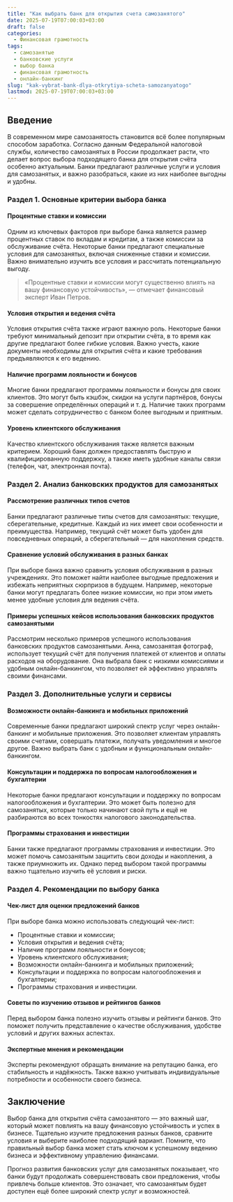 ```yaml
---
title: "Как выбрать банк для открытия счета самозанятого"
date: 2025-07-19T07:00:03+03:00
draft: false
categories:
  - Финансовая грамотность
tags:
  - самозанятые
  - банковские услуги
  - выбор банка
  - финансовая грамотность
  - онлайн-банкинг
slug: "kak-vybrat-bank-dlya-otkrytiya-scheta-samozanyatogo"
lastmod: 2025-07-19T07:00:03+03:00
---
```


## Введение

В современном мире самозанятость становится всё более популярным способом заработка. Согласно данным Федеральной налоговой службы, количество самозанятых в России продолжает расти, что делает вопрос выбора подходящего банка для открытия счёта особенно актуальным. Банки предлагают различные услуги и условия для самозанятых, и важно разобраться, какие из них наиболее выгодны и удобны.

### Раздел 1. Основные критерии выбора банка

#### Процентные ставки и комиссии

Одним из ключевых факторов при выборе банка является размер процентных ставок по вкладам и кредитам, а также комиссии за обслуживание счёта. Некоторые банки предлагают специальные условия для самозанятых, включая сниженные ставки и комиссии. Важно внимательно изучить все условия и рассчитать потенциальную выгоду.

> «Процентные ставки и комиссии могут существенно влиять на вашу финансовую устойчивость», — отмечает финансовый эксперт Иван Петров.

#### Условия открытия и ведения счёта

Условия открытия счёта также играют важную роль. Некоторые банки требуют минимальный депозит при открытии счёта, в то время как другие предлагают более гибкие условия. Важно учесть, какие документы необходимы для открытия счёта и какие требования предъявляются к его ведению.

#### Наличие программ лояльности и бонусов

Многие банки предлагают программы лояльности и бонусы для своих клиентов. Это могут быть кэшбэк, скидки на услуги партнёров, бонусы за совершение определённых операций и т. д. Наличие таких программ может сделать сотрудничество с банком более выгодным и приятным.

#### Уровень клиентского обслуживания

Качество клиентского обслуживания также является важным критерием. Хороший банк должен предоставлять быструю и квалифицированную поддержку, а также иметь удобные каналы связи (телефон, чат, электронная почта).

### Раздел 2. Анализ банковских продуктов для самозанятых

#### Рассмотрение различных типов счетов

Банки предлагают различные типы счетов для самозанятых: текущие, сберегательные, кредитные. Каждый из них имеет свои особенности и преимущества. Например, текущий счёт может быть удобен для повседневных операций, а сберегательный — для накопления средств.

#### Сравнение условий обслуживания в разных банках

При выборе банка важно сравнить условия обслуживания в разных учреждениях. Это поможет найти наиболее выгодные предложения и избежать неприятных сюрпризов в будущем. Например, некоторые банки могут предлагать более низкие комиссии, но при этом иметь менее удобные условия для ведения счёта.

#### Примеры успешных кейсов использования банковских продуктов самозанятыми

Рассмотрим несколько примеров успешного использования банковских продуктов самозанятыми. Анна, самозанятая фотограф, использует текущий счёт для получения платежей от клиентов и оплаты расходов на оборудование. Она выбрала банк с низкими комиссиями и удобным онлайн-банкингом, что позволяет ей эффективно управлять своими финансами.

### Раздел 3. Дополнительные услуги и сервисы

#### Возможности онлайн-банкинга и мобильных приложений

Современные банки предлагают широкий спектр услуг через онлайн-банкинг и мобильные приложения. Это позволяет клиентам управлять своими счетами, совершать платежи, получать уведомления и многое другое. Важно выбрать банк с удобным и функциональным онлайн-банкингом.

#### Консультации и поддержка по вопросам налогообложения и бухгалтерии

Некоторые банки предлагают консультации и поддержку по вопросам налогообложения и бухгалтерии. Это может быть полезно для самозанятых, которые только начинают свой путь и ещё не разбираются во всех тонкостях налогового законодательства.

#### Программы страхования и инвестиции

Банки также предлагают программы страхования и инвестиции. Это может помочь самозанятым защитить свои доходы и накопления, а также приумножить их. Однако перед выбором такой программы важно тщательно изучить её условия и риски.

### Раздел 4. Рекомендации по выбору банка

#### Чек-лист для оценки предложений банков

При выборе банка можно использовать следующий чек-лист:

- Процентные ставки и комиссии;
- Условия открытия и ведения счёта;
- Наличие программ лояльности и бонусов;
- Уровень клиентского обслуживания;
- Возможности онлайн-банкинга и мобильных приложений;
- Консультации и поддержка по вопросам налогообложения и бухгалтерии;
- Программы страхования и инвестиции.

#### Советы по изучению отзывов и рейтингов банков

Перед выбором банка полезно изучить отзывы и рейтинги банков. Это поможет получить представление о качестве обслуживания, удобстве условий и других важных аспектах.

#### Экспертные мнения и рекомендации

Эксперты рекомендуют обращать внимание на репутацию банка, его стабильность и надёжность. Также важно учитывать индивидуальные потребности и особенности своего бизнеса.

## Заключение

Выбор банка для открытия счёта самозанятого — это важный шаг, который может повлиять на вашу финансовую устойчивость и успех в бизнесе. Тщательно изучите предложения разных банков, сравните условия и выберите наиболее подходящий вариант. Помните, что правильный выбор банка может стать ключом к успешному ведению бизнеса и эффективному управлению финансами.

Прогноз развития банковских услуг для самозанятых показывает, что банки будут продолжать совершенствовать свои предложения, чтобы привлечь больше клиентов. Это означает, что самозанятым будет доступен ещё более широкий спектр услуг и возможностей.
